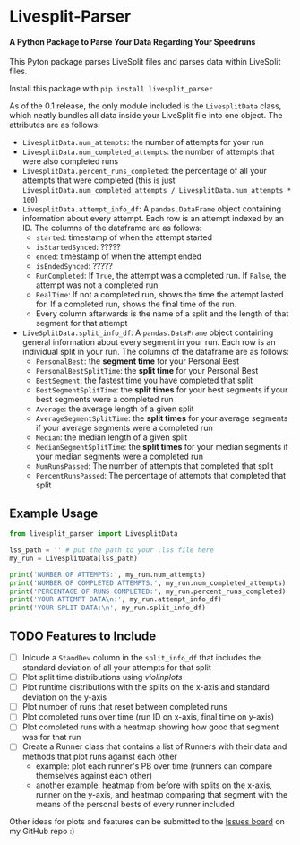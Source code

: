 # Livesplit-Parser

#### A Python Package to Parse Your Data Regarding Your Speedruns

This Pyton package parses LiveSplit files and parses data within LiveSplit files.

Install this package with `pip install livesplit_parser`

As of the 0.1 release, the only module included is the `LivesplitData` class, which neatly bundles all data inside your LiveSplit file into one object. The attributes are as follows:

* `LivesplitData.num_attempts`: the number of attempts for your run
* `LivesplitData.num_completed_attempts`: the number of attempts that were also completed runs
* `LivesplitData.percent_runs_completed`: the percentage of all your attempts that were completed (this is just `LivesplitData.num_completed_attempts / LivesplitData.num_attempts * 100`)
* `LivesplitData.attempt_info_df`: A `pandas.DataFrame` object containing information about every attempt. Each row is an attempt indexed by an ID. The columns of the dataframe are as follows:
  * `started`: timestamp of when the attempt started
  * `isStartedSynced`: ?????
  * `ended`: timestamp of when the attempt ended
  * `isEndedSynced`: ?????
  * `RunCompleted`: If `True`, the attempt was a completed run. If `False`, the attempt was not a completed run
  * `RealTime`: If not a completed run, shows the time the attempt lasted for. If a completed run, shows the final time of the run.
  * Every column afterwards is the name of a split and the length of that segment for that attempt
* `LiveSplitData.split_info_df`: A `pandas.DataFrame` object containing general information about every segment in your run. Each row is an individual split in your run. The columns of the dataframe are as follows:
  * `PersonalBest`: the **segment time** for your Personal Best
  * `PersonalBestSplitTime`: the **split time** for your Personal Best
  * `BestSegment`: the fastest time you have completed that split
  * `BestSegmentSplitTime`: the **split times** for your best segments if your best segments were a completed run
  * `Average`: the average length of a given split
  * `AverageSegmentSplitTime`: the **split times** for your average segments if your average segments were a completed run
  * `Median`: the median length of a given split
  * `MedianSegmentSplitTime`: the **split times** for your median segments if your median segments were a completed run
  * `NumRunsPassed`: The number of attempts that completed that split
  * `PercentRunsPassed`: The percentage of attempts that completed that split


## Example Usage

```python
from livesplit_parser import LivesplitData

lss_path = '' # put the path to your .lss file here
my_run = LivesplitData(lss_path)

print('NUMBER OF ATTEMPTS:', my_run.num_attempts)
print('NUMBER OF COMPLETED ATTEMPTS:', my_run.num_completed_attempts)
print('PERCENTAGE OF RUNS COMPLETED:', my_run.percent_runs_completed)
print('YOUR ATTEMPT DATA\n:', my_run.attempt_info_df)
print('YOUR SPLIT DATA:\n', my_run.split_info_df)
```

## TODO Features to Include

- [ ] Inlcude a `StandDev` column in the `split_info_df` that includes the standard deviation of all your attempts for that split
- [ ] Plot split time distributions using *violinplots*
- [ ] Plot runtime distributions with the splits on the x-axis and standard deviation on the y-axis
- [ ] Plot number of runs that reset between completed runs
- [ ] Plot completed runs over time (run ID on x-axis, final time on y-axis)
- [ ] Plot completed runs with a heatmap showing how good that segment was for that run
- [ ] Create a Runner class that contains a list of Runners with their data and methods that plot runs against each other
	* example: plot each runner's PB over time (runners can compare themselves against each other)
	* another example: heatmap from before with splits on the x-axis, runner on the y-axis, and heatmap comparing that segment with the means of the personal bests of every runner included

Other ideas for plots and features can be submitted to the [Issues board](https://github.com/TrevorBushnell/livesplit_parser/issues) on my GitHub repo :)
